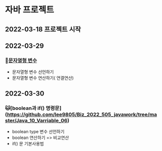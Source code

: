 # 자바 프로젝트
## 2022-03-18 프로젝트 시작

## 2022-03-29
### :hamster:[문자열형 변수](https://github.com/lee9805/Biz_2022_505_javawork/tree/master/Java_10_Varriable_05)
* 문자열형 변수 선언하기
* 문자열형 변수 연산하기( 연결연산)

## 2022-03-30
### :cat:[boolean과 if() 명령문] (https://github.com/lee9805/Biz_2022_505_javawork/tree/master/Java_10_Varriable_06)
* boolean type 변수 선언하기
* boolean 연산하기 => 비교연산
* if() 문 기본사용법
